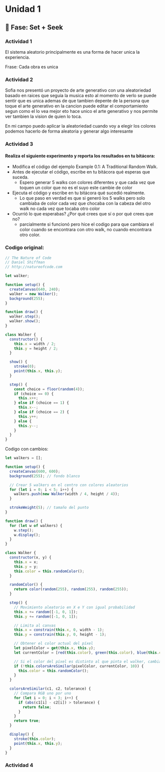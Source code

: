 # Unidad 1

## 🔎 Fase: Set + Seek

### Actividad 1
El sistema aleatorio principalmente es una forma de hacer unica la experiencia.

Frase: Cada obra es unica

### Actividad 2
Sofia nos presentó un proyecto de arte generativo con una aleatoriedad basado en raices que seguia la musica esto al momento de verlo se puede sentir que es unica ademas de que tambien depente de la persona que toque el arte generativo en la cancion puede editar el comportamiento segun como el lo vea mejor eto hace unico el arte generativo y nos permite ver tambien la vision de quien lo toca.

En mi campo puedo aplicar la aleatoriedad cuando voy a elegir los colores podemos hacerlo de forma aleatoria y generar algo interesante

### Actividad 3

#### Realiza el siguiente experimento y reporta los resultados en tu bitácora:

- Modifica el código del ejemplo Example 0.1: A Traditional Random Walk.
- Antes de ejecutar el código, escribe en tu bitácora qué esperas que suceda.
   -  Espero generar 5 walks con colores diferentes y que cada vez que toquen un color que no es el suyo este cambie de color
- Ejecuta el código y escribe en tu bitácora qué sucedió realmente.
   - Lo que paso en verdad es que si generó los 5 walks pero solo cambiaba de color cada vez que chocaba con la cabeza del otro walk no cada vez que tocaba otro color
- Ocurrió lo que esperabas? ¿Por qué crees que sí o por qué crees que no?
   - parcialmente si funcionó pero hice el codigo para que cambiara el color cuando se encontrara con otro walk, no cuando encontrara otro color.
### Codigo original:

```javascript
// The Nature of Code
// Daniel Shiffman
// http://natureofcode.com

let walker;

function setup() {
  createCanvas(640, 240);
  walker = new Walker();
  background(255);
}

function draw() {
  walker.step();
  walker.show();
}

class Walker {
  constructor() {
    this.x = width / 2;
    this.y = height / 2;
  }

  show() {
    stroke(0);
    point(this.x, this.y);
  }

  step() {
    const choice = floor(random(4));
    if (choice == 0) {
      this.x++;
    } else if (choice == 1) {
      this.x--;
    } else if (choice == 2) {
      this.y++;
    } else {
      this.y--;
    }
  }
}
```

Codigo con cambios:

```javascript
let walkers = [];

function setup() {
  createCanvas(600, 600);
  background(255); // fondo blanco

  // Crear 5 walkers en el centro con colores aleatorios
  for (let i = 0; i < 5; i++) {
    walkers.push(new Walker(width / 4, height / 4));
  }

  strokeWeight(5); // tamaño del punto
}

function draw() {
  for (let w of walkers) {
    w.step();
    w.display();
  }
}

class Walker {
  constructor(x, y) {
    this.x = x;
    this.y = y;
    this.color = this.randomColor();
  }

  randomColor() {
    return color(random(255), random(255), random(255));
  }

  step() {
    // Movimiento aleatorio en X e Y con igual probabilidad
    this.x += random([-1, 0, 1]);
    this.y += random([-1, 0, 1]);

    // Limita al canvas
    this.x = constrain(this.x, 0, width - 1);
    this.y = constrain(this.y, 0, height - 1);

    // Obtener el color actual del píxel
    let pixelColor = get(this.x, this.y);
    let currentColor = [red(this.color), green(this.color), blue(this.color)];

    // Si el color del píxel es distinto al que pinta el walker, cambia de color
    if (!this.colorsAreSimilar(pixelColor, currentColor, 10)) {
      this.color = this.randomColor();
    }
  }

  colorsAreSimilar(c1, c2, tolerance) {
    // Compara RGB uno por uno
    for (let i = 0; i < 3; i++) {
      if (abs(c1[i] - c2[i]) > tolerance) {
        return false;
      }
    }
    return true;
  }

  display() {
    stroke(this.color);
    point(this.x, this.y);
  }
}


```


### Actividad 4


